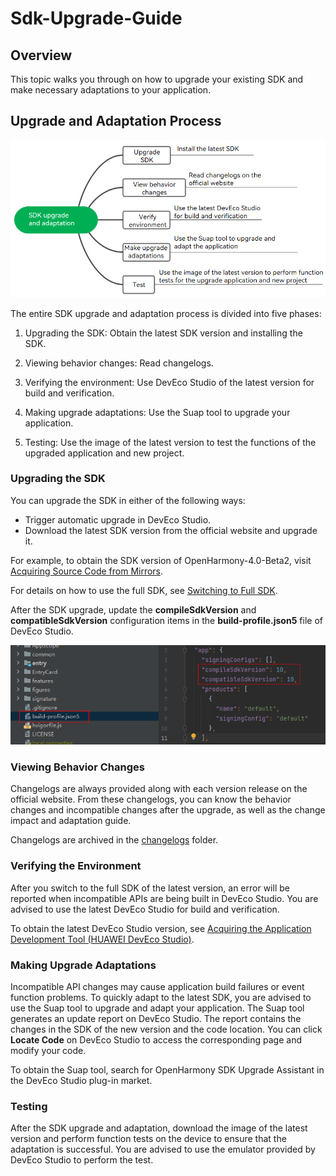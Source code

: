 # Sdk-Upgrade-Guide

## Overview

This topic walks you through on how to upgrade your existing SDK and make necessary adaptations to your application.

## Upgrade and Adaptation Process

![SDK-GuideMap](figures/SDK-GuideMap.png)

The entire SDK upgrade and adaptation process is divided into five phases:

1. Upgrading the SDK: Obtain the latest SDK version and installing the SDK.

2. Viewing behavior changes: Read changelogs.

3. Verifying the environment: Use DevEco Studio of the latest version for build and verification.

4. Making upgrade adaptations: Use the Suap tool to upgrade your application.

5. Testing: Use the image of the latest version to test the functions of the upgraded application and new project.

### Upgrading the SDK

You can upgrade the SDK in either of the following ways:

- Trigger automatic upgrade in DevEco Studio.
- Download the latest SDK version from the official website and upgrade it.

For example, to obtain the SDK version of OpenHarmony-4.0-Beta2, visit [Acquiring Source Code from Mirrors](OpenHarmony-v4.0-beta2.md#acquiring-source-code-from-mirrors).

For details on how to use the full SDK, see [Switching to Full SDK](../application-dev/faqs/full-sdk-switch-guide.md).

After the SDK upgrade, update the **compileSdkVersion** and **compatibleSdkVersion** configuration items in the **build-profile.json5** file of DevEco Studio.

![arkts-basic-grammar](figures/compileSdkVersion.png)


### Viewing Behavior Changes

Changelogs are always provided along with each version release on the official website. From these changelogs, you can know the behavior changes and incompatible changes after the upgrade, as well as the change impact and adaptation guide.

Changelogs are archived in the [changelogs](changelogs) folder.

### Verifying the Environment

After you switch to the full SDK of the latest version, an error will be reported when incompatible APIs are being built in DevEco Studio. You are advised to use the latest DevEco Studio for build and verification.

To obtain the latest DevEco Studio version, see [Acquiring the Application Development Tool (HUAWEI DevEco Studio)](../device-dev/get-code/gettools-ide.md#acquiring-the-application-development-tool-huawei-deveco-studio).

### Making Upgrade Adaptations

Incompatible API changes may cause application build failures or event function problems. To quickly adapt to the latest SDK, you are advised to use the Suap tool to upgrade and adapt your application. The Suap tool generates an update report on DevEco Studio. The report contains the changes in the SDK of the new version and the code location. You can click **Locate Code** on DevEco Studio to access the corresponding page and modify your code.

To obtain the Suap tool, search for OpenHarmony SDK Upgrade Assistant in the DevEco Studio plug-in market.

### Testing

After the SDK upgrade and adaptation, download the image of the latest version and perform function tests on the device to ensure that the adaptation is successful. You are advised to use the emulator provided by DevEco Studio to perform the test.
